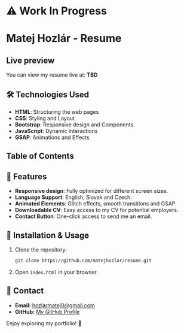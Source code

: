 # ⚠️ Work In Progress



# Matej Hozlár - Resume

## Live preview
You can view my resume live at: **TBD**

## 🛠️ Technologies Used
- **HTML**: Structuring the web pages
- **CSS**: Styling and Layout
- **Bootstrap**: Responsive design and Components
- **JavaScript**: Dynamic Interactions
- **GSAP**: Animations and Effects

## Table of Contents

## 🎨 Features
- **Responsive design**: Fully optimized for different screen sizes.
- **Language Support**: English, Slovak and Czech.
- **Animated Elements**: Glitch effects, smooth transitions and GSAP.
- **Downloadable CV**: Easy access to my CV for potential employers.
- **Contact Button**: One-click access to send me an email.

## 🚀 Installation & Usage
1. Clone the repository:
   ```bash
   git clone https://github.com/matejhozlar/resume.git
   ```
2. Open ```index.html``` in your browser.
  

## 📧 Contact
- **Email:** hozlarmatej0@gmail.com
- **GitHub:** [My GitHub Profile](https://github.com/matejhozlar)

Enjoy exploring my portfolio! 🚀
